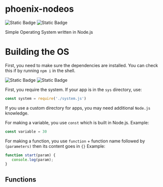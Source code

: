 # phoenix-nodeos
![Static Badge](https://img.shields.io/badge/PhoenixNodeOS-v._1.0.1-green) ![Static Badge](https://img.shields.io/badge/npm-v10.2.3-red?style=flat)


Simple Operating System written in Node.js


# Building the OS

First, you need to make sure the dependencies are installed. You can check this if by running `npm i` in the shell.

![Static Badge](https://img.shields.io/badge/newVersion-%23ff0000)
![Static Badge](https://img.shields.io/badge/buildTools-green)



First, you require the system. If your app is in the `sys` directory, use:
```js
const system = require('./system.js')
```

If you use a custom directory for apps, you may need additional `Node.js` knowledge.

For making a variable, you use `const` which is built in Node.js.
Example:
```js
const variable = 30
```

For making a function, you use `function` + function name followed by `(parameters)` then its content goes in `{}`
Example:
```js
function start(param) {
   console.log(param);
}
```


## Functions
